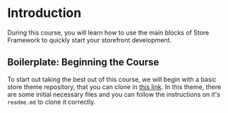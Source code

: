 # Introduction

During this course, you will learn how to use the main blocks of Store Framework to quickly start your storefront development.

## Boilerplate: Beginning the Course

To start out taking the best out of this course, we will begin with a basic store theme repository, that you can clone in [this link](https://github.com/vtex-apps/minimum-boilerplate-theme). In this theme, there are some initial necessary files and you can follow the instructions on it's `readme.md` to clone it correctly.
